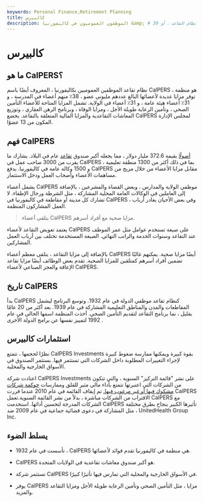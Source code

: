 ```yaml
---
keywords: Personal Finance,Retirement Planning
title: كالبيرس
description: الموظفون العموميون في كاليفورنيا &amp; # 39 ؛ يوفر نظام التقاعد ، أو CalPERS ، مزايا التقاعد للأعضاء وهو أكبر صندوق تقاعد عام في الدولة.
---
```


# كالبيرس
## ما هو CalPERS؟

نظام تقاعد الموظفين العموميين بكاليفورنيا ، المعروف أيضًا باسم CalPERS ، هو منظمة توفر مزايا عديدة لأعضائها البالغ عددهم مليوني عضو ، 38٪ منهم أعضاء في المدرسة ، و 31٪ أعضاء هيئة عامة ، و 31٪ أعضاء في الولاية. تشمل المزايا المتاحة للأعضاء التأمين الصحي ، وتأمين الرعاية طويلة الأجل ، ومزايا الوفاة ، وبرنامج الرهن العقاري ، وتوزيع المعاشات التقاعدية والمزايا المالية المتعلقة بالتقاعد. يخضع CalPERS لمجلس الإدارة المكون من 13 عضوًا.

## فهم CalPERS

[أصولًا](/asset) بقيمة 372.6 مليار دولار ، مما يجعله أكبر صندوق [تقاعد](/pensionplan) عام في البلاد. يشارك ما يقرب من 3000 صاحب عمل في CalPERS ، بما في ذلك أكثر من 1300 منطقة تعليمية و 1500 وكالة عامة في كاليفورنيا. يدفع CalPERS مقابل مزايا الأعضاء من خلال مزيج من مساهمات الأعضاء وأصحاب العمل ودخل الاستثمار.

يشمل أعضاء CalPERS موظفي الولاية والمدارس ، وبعض القضاة والمشرعين ، بالإضافة إلى العاملين في الوكالات العامة المحلية المشاركة ، مثل الشرطة ورجال الإطفاء. لا تشارك كل مدينة أو مقاطعة في كاليفورنيا في CalPERS ، وفي بعض الأحيان يغادر أرباب العمل المشاركون المنظمة.

> يتلقى أعضاء CalPERS مزايا صحية مع أفراد أسرهم.

>

يعتمد تعويض التقاعد لأعضاء CalPERS على صيغة تستخدم عوامل مثل عمر الموظف عند التقاعد وسنوات الخدمة والراتب النهائي. الصيغة المستخدمة تختلف بين أرباب العمل المشاركين.

بالإضافة إلى مزايا التقاعد ، يتلقى معظم أعضاء CalPERS أيضًا مزايا صحية. يمكنهم غالبًا تضمين أفراد أسرهم كمتلقين للمزايا الصحية. تقدم بعض الوظائف أيضًا مزايا تقاعد الإعاقة والعجز الصناعي لأعضاء CalPERS.

## تاريخ CalPERS

بدأ CalPERS كنظام تقاعد موظفي الدولة في عام 1932. وتوسع البرنامج ليشمل المقاطعات والمدن والمناطق التعليمية المشاركة في عام 1939. بعد أكثر من 20 عامًا بقليل ، نما برنامج التقاعد لتقديم التأمين الصحي. أخذت المنظمة اسمها الحالي في عام 1992 لتمييز نفسها عن برامج الدولة الأخرى .

## استثمارات كالبيرس

نظرًا لحجمها ، تتمتع CalPERS Investments بقوة كبيرة ويمكنها ممارسة ضغوط كبيرة لإجراء التغييرات المطلوبة داخل الشركات التي تستثمر فيها. يستثمر الصندوق في الأسواق الخارجية والمحلية.

اعتادت شركة CalPERS Investments على نشر "قائمة التركيز" السنوية ، والتي تتكون من الشركات التي اعتبرتها تتمتع بأداء مالي مثير للقلق وممارسات [حوكمة شركات مشكوك فيها أو غير مرغوب فيها.](/corporategovernance) تم إيقاف القائمة في عام 2010 عندما قررت CalPERS الاقتراب من الشركات مباشرة ، بدلاً من نشر القائمة السنوية.تعمل CalPERS مع الشركات المدرجة لتحسين أدائها. استخدمت CalPERS تأثيرها الكبير بنجاح بطرق مختلفة ، مثل المشاركة في دعوى قضائية جماعية في عام 2009 ضد UnitedHealth Group Inc.

## يسلط الضوء

- تأسست في عام 1932 ، CalPERS هي منظمة في كاليفورنيا تقدم فوائد لأعضائها.

- CalPERS هو أكبر صندوق معاشات تقاعدية في الولايات المتحدة.

- تستثمر شركة CalPERS في الأسواق الخارجية والمحلية التي تمارس فيها تأثيرًا كبيرًا.

- يوفر CalPERS مزايا ، مثل التأمين الصحي وتأمين الرعاية طويلة الأجل ومزايا التقاعد والمزيد.

